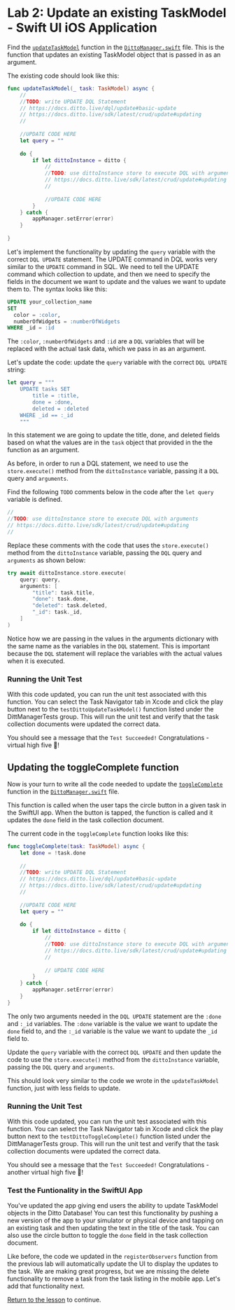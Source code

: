 # Lab 2: Update an existing TaskModel - Swift UI iOS Application

Find the [`updateTaskModel`](../../swift/Tasks/Data/DittoManager.swift#L276) function in the [`DittoManager.swift`](https://github.com/ditto-examples/ditto-university/blob/main/course-101/swift/Tasks/Data/DittoManager.swift) file.  This is the function that updates an existing TaskModel object that is passed in as an argument. 

The existing code should look like this:

```swift
func updateTaskModel(_ task: TaskModel) async {
	//
	//TODO: write UPDATE DQL Statement
	// https://docs.ditto.live/dql/update#basic-update
	// https://docs.ditto.live/sdk/latest/crud/update#updating
	//
	
	//UPDATE CODE HERE
	let query = ""
	
	do {
		if let dittoInstance = ditto {
			//
			//TODO: use dittoInstance store to execute DQL with arguments
			// https://docs.ditto.live/sdk/latest/crud/update#updating
			//
			
			//UPDATE CODE HERE
		}
	} catch {
		appManager.setError(error)
	}
	
}
```

Let's implement the functionality by updating the `query` variable with the correct `DQL UPDATE` statement.  The UPDATE command in DQL works very similar to the `UPDATE` command in SQL.  We need to tell the UPDATE command which collection to update, and then we need to specify the fields in the document we want to update and the values we want to update them to.  The syntax looks like this:

```sql
UPDATE your_collection_name
SET
  color = :color,
  numberOfWidgets = :numberOfWidgets 
WHERE _id = :id
```

The `:color`, `:numberOfWidgets` and `:id` are a `DQL` variables that will be replaced with the actual task data, which we pass in as an argument.  

Let's update the code:  update the `query` variable with the correct `DQL UPDATE` string:

```swift
let query = """
	UPDATE tasks SET
		title = :title,
		done = :done,
		deleted = :deleted
	WHERE _id == :_id
	"""
```
In this statement we are going to update the title, done, and deleted fields based on what the values are in the `task` object that provided in the the function as an argument. 

As before, in order to run a DQL statement, we need to use the `store.execute()` method from the `dittoInstance` variable, passing it a `DQL` query and `arguments`.  

Find the following `TODO` comments below in the code after the `let query` variable is defined.  

```swift
//
//TODO: use dittoInstance store to execute DQL with arguments
// https://docs.ditto.live/sdk/latest/crud/update#updating
//
```
Replace these comments with the code that uses the `store.execute()` method from the `dittoInstance` variable, passing the `DQL` query and `arguments` as shown below:

```swift
try await dittoInstance.store.execute(
	query: query,
	arguments: [
		"title": task.title,
		"done": task.done,
		"deleted": task.deleted,
		"_id": task._id,
	]
)
```

Notice how we are passing in the values in the arguments dictionary with the same name as the variables in the `DQL` statement.  This is important because the `DQL` statement will replace the variables with the actual values when it is executed. 

### Running the Unit Test

With this code updated, you can run the unit test associated with this function.  You can select the Task Navigator tab in Xcode and click the play button next to the `testDittoUpdateTaskModel()` function listed under the DittManagerTests group.  This will run the unit test and verify that the task collection documents were updated the correct data.

You should see a message that the `Test Succeeded!`   Congratulations - virtual high five 🙏!

## Updating the toggleComplete function

Now is your turn to write all the code needed to update the [`toggleComplete`](../../swift/Tasks/Data/DittoManager.swift#L342) function in the [`DittoManager.swift`](https://github.com/ditto-examples/ditto-university/blob/main/course-101/swift/Tasks/Data/DittoManager.swift) file.  

This function is called when the user taps the circle button in a given task in the SwiftUI app.  When the button is tapped, the function is called and it updates the `done` field in the task collection document. 

The current code in the `toggleComplete` function looks like this:

```swift
func toggleComplete(task: TaskModel) async {
	let done = !task.done
	
	//
	//TODO: write UPDATE DQL Statement
	// https://docs.ditto.live/dql/update#basic-update
	// https://docs.ditto.live/sdk/latest/crud/update#updating
	//
	
	//UPDATE CODE HERE
	let query = ""
	
	do {
		if let dittoInstance = ditto {
			//
			//TODO: use dittoInstance store to execute DQL with arguments
			// https://docs.ditto.live/sdk/latest/crud/update#updating
			//
			
			// UPDATE CODE HERE
		}
	} catch {
		appManager.setError(error)
	}
}
```

The only two arguments needed in the `DQL UPDATE` statement are the `:done` and `:_id` variables.  The `:done` variable is the value we want to update the `done` field to, and the `:_id` variable is the value we want to update the `_id` field to. 

Update the `query` variable with the correct `DQL UPDATE` and then update the code to use the `store.execute()` method from the `dittoInstance` variable, passing the `DQL` query and `arguments`.

This should look very similar to the code we wrote in the `updateTaskModel` function, just with less fields to update.

### Running the Unit Test

With this code updated, you can run the unit test associated with this function.  You can select the Task Navigator tab in Xcode and click the play button next to the `testDittoToggleComplete()` function listed under the DittManagerTests group.  This will run the unit test and verify that the task collection documents were updated the correct data.

You should see a message that the `Test Succeeded!`   Congratulations - another virtual high five 🙏!

### Test the Funtionality in the SwiftUI App 

 You've updated the app giving end users the ability to update TaskModel objects in the Ditto Database!   You can test this functionality by pushing a new version of the app to your simulator or physical device and tapping on an existing task and then updating the text in the title of the task.  You can also use the circle button to toggle the `done` field in the task collection document.  
 
 Like before, the code we updated in the `registerObservers` function from the previous lab will automatically update the UI to display the updates to the task.  We are making great progress, but we are missing the delete functionality to remove a task from the task listing in the mobile app.  Let's add that functionality next.


[Return to the lesson](../README.md) to continue.